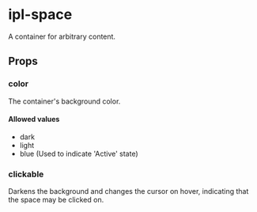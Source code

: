 # ipl-space

A container for arbitrary content.

## Props

### color

The container's background color.

#### Allowed values

- dark
- light
- blue (Used to indicate 'Active' state)

### clickable

Darkens the background and changes the cursor on hover, 
indicating that the space may be clicked on.
